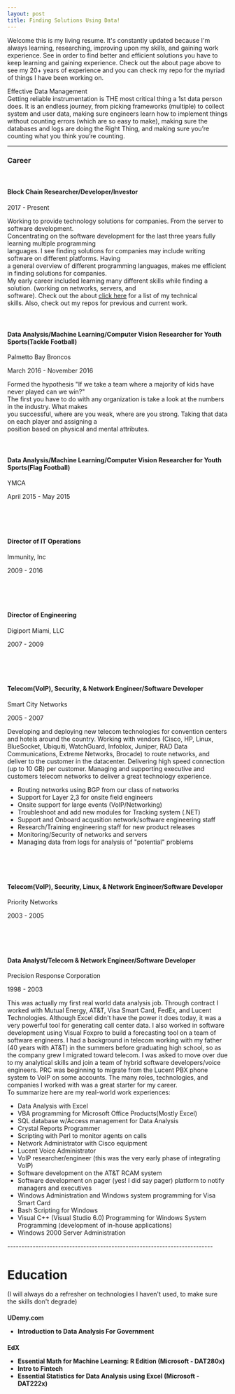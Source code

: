 ```yaml
---
layout: post
title: Finding Solutions Using Data!
---
```


Welcome this is my living resume. It's constantly updated because I'm always learning, researching, improving upon my skills, and gaining work experience. See in order to find better and efficient solutions you have to keep learning and gaining experience. Check out the about page above to see my 20+ years of experience and you can check my repo for the myriad of things I have been working on.

Effective Data Management<br>
Getting reliable instrumentation is THE most critical thing a 1st data person does. It is an endless journey, from picking frameworks (multiple) to collect system and user data, making sure engineers learn how to implement things without counting errors (which are so easy to make), making sure the databases and logs are doing the Right Thing, and making sure you’re counting what you think you’re counting.

-----------------------------------------------------------------
<h3>Career</h3>
<br>
<h4>Block Chain Researcher/Developer/Investor</h4>
<p>2017 - Present</p>
<p>Working to provide technology solutions for companies. From the server to software development.<br>
  Concentrating on the software development for the last three years fully learning multiple programming<br>
  languages. I see finding solutions for companies may include writing software on different platforms. Having<br>
  a general overview of different programming languages, makes me efficient in finding solutions for companies.<br>
  My early career included learning many different skills while finding a solution. (working on networks, servers, and <br>
  software). Check out the about <a href="https://althetinkerer.github.io/about/">click here</a> for a list of my technical<br>
  skills. Also, check out my repos for previous and current work.
  <br>
  <br>
  <br>
  <h4>Data Analysis/Machine Learning/Computer Vision Researcher for Youth Sports(Tackle Football)</h4>
  <p>Palmetto Bay Broncos</p>
  <p>March 2016 - November 2016</p>  
  <p>Formed the hypothesis "If we take a team where a majority of kids have never played can we win?"<br>
  The first you have to do with any organization is take a look at the numbers in the industry. What makes<br>
  you successful, where are you weak, where are you strong. Taking that data on each player and assigning a<br>
  position based on physical and mental attributes. 
  
  <br>
  <br>
  <br>
  <h4>Data Analysis/Machine Learning/Computer Vision Researcher for Youth Sports(Flag Football)</h4>
  <p>YMCA</p>
  <p>April 2015 - May 2015</p>  
  
  
  <br>
  <br>
  <br>
  <h4>Director of IT Operations</h4>
  <p>Immunity, Inc</p>
  <p>2009 - 2016</p>  
  
  
  <br>
  <br>
  <br>
  <h4>Director of Engineering</h4>
  <p>Digiport Miami, LLC</p>
  <p>2007 - 2009</p>  
  <p>
  
  <br>
  <br>
  <br>
  <h4>Telecom(VoIP), Security, & Network Engineer/Software Developer</h4>
  <p>Smart City Networks</p>
  <p>2005 - 2007</p>  
  Developing and deploying new telecom technologies for convention centers and hotels around the country. Working with vendors (Cisco, HP, Linux, BlueSocket, Ubiquiti, WatchGuard, Infoblox, Juniper, RAD Data Communications, Extreme Networks, Brocade) to route networks, and deliver to the customer in the datacenter. Delivering high speed connection (up to 10 GB) per customer. Managing and supporting executive and customers telecom networks to deliver a great technology experience.
  
  <ul>
    <li>Routing networks using BGP from our class of networks</li>
    <li>Support for Layer 2,3 for onsite field engineers</li>
    <li>Onsite support for large events (VoIP/Networking)</li> 
    <li>Troubleshoot and add new modules for Tracking system (.NET)</li>
    <li>Support and Onboard acqusition network/software engineering staff</li>
    <li>Research/Training engineering staff for new product releases</li>
    <li>Monitoring/Security of networks and servers</li>
    <li>Managing data from logs for analysis of "potential" problems</li>
  </ul>
  <br>
  <br>
  <br>
  <h4>Telecom(VoIP), Security, Linux, & Network Engineer/Software Developer</h4>
  <p>Priority Networks</p>
  <p>2003 - 2005</p>  
  
  
  <br>
  <br>
  <br>
  <h4>Data Analyst/Telecom & Network Engineer/Software Developer</h4>
  <p>Precision Response Corporation</p>
  <p>1998 - 2003</p>
  <p>This was actually my first real world data analysis job. Through contract I worked with Mutual Energy, AT&T, Visa Smart Card, FedEx, and Lucent Technologies. Although Excel didn't have the power it does today, it was a very powerful tool for generating call center data. I also worked in software development using Visual Foxpro to build a forecasting tool on a team of software engineers. I had a background in telecom working with my father (40 years with AT&T) in the summers before graduating high school, so as the company grew I migrated toward telecom. I was asked to move over due to my analytical skills and join a team of hybrid software developers/voice engineers. PRC was beginning to migrate from the Lucent PBX phone system to VoIP on some accounts. The many roles, technologies, and companies I worked with was a great starter for my career.<br>
    To summarize here are my real-world work experiences:
  <ul>
    <li>Data Analysis with Excel</li>
    <li>VBA programming for Microsoft Office Products(Mostly Excel)</li>
    <li>SQL database w/Access management for Data Analysis</li>
    <li>Crystal Reports Programmer</li>
    <li>Scripting with Perl to monitor agents on calls</li>
    <li>Network Administrator with Cisco equipment</li>
    <li>Lucent Voice Administrator</li>
    <li>VoIP researcher/engineer (this was the very early phase of integrating VoIP)</li>
    <li>Software development on the AT&T RCAM system</li>
    <li>Software development on pager (yes! I did say pager) platform to notify managers and executives</li>
    <li>Windows Administration and Windows system programming for Visa Smart Card</li>
    <li>Bash Scripting for Windows</li>
    <li>Visual C++ (Visual Studio 6.0) Programming for Windows System Programming (development of in-house applications)</li>
    <li>Windows 2000 Server Administration
  </ul>
-------------------------------------------------------------------------    
    
# Education
(I will always do a refresher on technologies I haven't used, to make sure the skills don't degrade)
<h4>UDemy.com
  <ul>
    <li>Introduction to Data Analysis For Government</li>
  </ul>
<h4>EdX
  <ul>
    <li>Essential Math for Machine Learning: R Edition (Microsoft -  DAT280x)</li>
    <li>Intro to Fintech</li>
    <li>Essential Statistics for Data Analysis using Excel (Microsoft -  DAT222x)</li>
  </ul>
